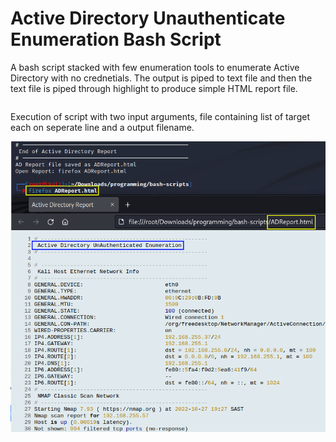 # Active Directory Unauthenticate Enumeration Bash Script

A bash script stacked with few enumeration tools to enumerate Active Directory with no crednetials.
The output is piped to text file and then the text file is piped through highlight to produce simple HTML report file.

```bash

```
Execution of script with two input arguments, file containing list of target each on seperate line and a output filename.

![Execute AD Discovery bash script](ad-no-creds-enum.png)
